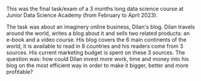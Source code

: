 This was the final task/exam of a 3 months long data science course at Junior Data Science Academy (from February to April 2023).

The task was about an imaginery online business, Dilan's blog.
Dilan travels around the world, writes a blog about it and sells two related products: an e-book and a video course.
His blog covers the 6 main continents of the world, it is available to read in 8 countries and his readers come from 3 sources. His current marketing budget is spent on these 3 sources.
The question was: how could Dilan invest more work, time and money into his blog on the most efficient way in order to make it bigger, better and more profitable?
